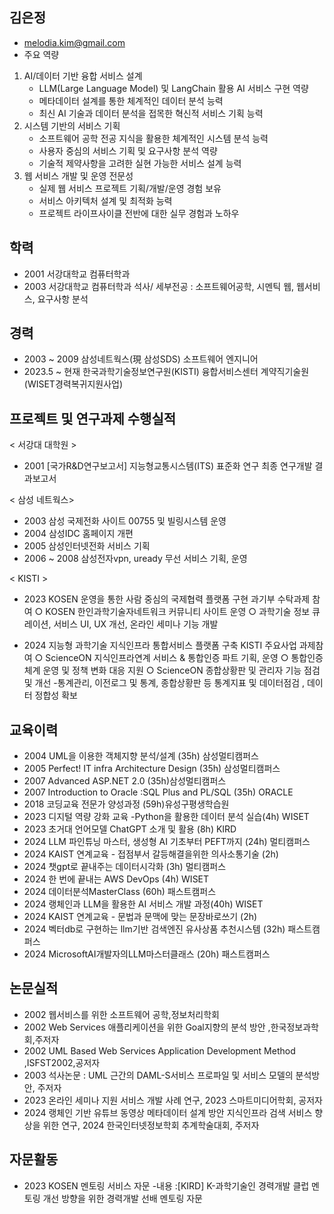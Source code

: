 ## 김은정
-  melodia.kim@gmail.com 
-  주요 역량
1. AI/데이터 기반 융합 서비스 설계
   - LLM(Large Language Model) 및 LangChain 활용 AI 서비스 구현 역량
   - 메타데이터 설계를 통한 체계적인 데이터 분석 능력
   - 최신 AI 기술과 데이터 분석을 접목한 혁신적 서비스 기획 능력
2. 시스템 기반의 서비스 기획
   - 소프트웨어 공학 전공 지식을 활용한 체계적인 시스템 분석 능력
   - 사용자 중심의 서비스 기획 및 요구사항 분석 역량
   - 기술적 제약사항을 고려한 실현 가능한 서비스 설계 능력
3. 웹 서비스 개발 및 운영 전문성
   - 실제 웹 서비스 프로젝트 기획/개발/운영 경험 보유
   - 서비스 아키텍처 설계 및 최적화 능력
   - 프로젝트 라이프사이클 전반에 대한 실무 경험과 노하우


## 학력
- 2001 서강대학교 컴퓨터학과
- 2003 서강대학교 컴퓨터학과 석사/ 세부전공 : 소프트웨어공학, 시멘틱 웹, 웹서비스, 요구사항 분석              
                       
## 경력
- 2003 ~  2009   삼성네트웍스(現 삼성SDS) 소프트웨어 엔지니어 
- 2023.5 ~ 현재  한국과학기술정보연구원(KISTI) 융합서비스센터 계약직기술원 (WISET경력복귀지원사업)
                
## 프로젝트 및 연구과제 수행실적

< 서강대 대학원 >
- 2001 [국가R&D연구보고서] 지능형교통시스템(ITS) 표준화 연구 최종 연구개발 결과보고서

< 삼성 네트웍스>
- 2003 삼성 국제전화 사이트 00755 및 빌링시스템 운영 
- 2004 삼성IDC 홈페이지 개편
- 2005 삼성인터넷전화 서비스 기획
- 2006 ~ 2008 삼성전자vpn, uready 무선 서비스 기획, 운영

< KISTI >
- 2023 KOSEN 운영을 통한 사람 중심의 국제협력 플랫폼 구현 과기부 수탁과제 참여
  ○ KOSEN 한인과학기술자네트워크 커뮤니티 사이트 운영
  ○ 과학기술 정보 큐레이션, 서비스 UI, UX 개선, 온라인 세미나 기능 개발   

- 2024 지능형 과학기술 지식인프라 통합서비스 플랫폼 구축 KISTI 주요사업 과제참여
  ○ ScienceON 지식인프라연계 서비스 & 통합인증 파트 기획, 운영
  ○ 통합인증체계 운영 및 정책 변화 대응 지원
  ○ ScienceON 종합상황판 및 관리자 기능 점검 및 개선 -통계관리, 이전로그 및 통계, 종합상황판 등 통계지표 및 데이터점검 , 데이터 정합성 확보
  
## 교육이력
- 2004 UML을 이용한 객체지향 분석/설계 (35h) 삼성멀티캠퍼스
- 2005 Perfect! IT infra Architecture Design  (35h) 삼성멀티캠퍼스
- 2007 Advanced ASP.NET 2.0 (35h)삼성멀티캠퍼스
- 2007 Introduction to Oracle :SQL Plus and PL/SQL (35h) ORACLE
- 2018 코딩교육 전문가 양성과정 (59h)유성구평생학습원
- 2023 디지털 역량 강화 교육 -Python을 활용한 데이터 분석 실습(4h) WISET
- 2023 초거대 언어모델 ChatGPT 소개 및 활용 (8h) KIRD
- 2024 LLM 파인튜닝 마스터, 생성형 AI 기초부터 PEFT까지 (24h) 멀티캠퍼스
- 2024 KAIST 연계교육 - 접점부서 갈등해결을위한 의사소통기술 (2h)
- 2024 챗gpt로 끝내주는 데이터시각화 (3h) 멀티캠퍼스
- 2024 한 번에 끝내는 AWS DevOps (4h) WISET
- 2024 데이터분석MasterClass (60h) 패스트캠퍼스
- 2024 랭체인과 LLM을 활용한 AI 서비스 개발 과정(40h) WISET
- 2024 KAIST 연계교육 - 문법과 문맥에 맞는 문장바로쓰기 (2h)
- 2024 벡터db로 구현하는 llm기반 검색엔진 유사상품 추천시스템 (32h) 패스트캠퍼스
- 2024 MicrosoftAI개발자의LLM마스터클래스 (20h) 패스트캠퍼스
  
## 논문실적
- 2002 웹서비스를 위한 소프트웨어 공학,정보처리학회
- 2002 Web Services 애플리케이션을 위한 Goal지향의 분석 방안 ,한국정보과학회,주저자
- 2002 UML Based Web Services Application Development Method ,ISFST2002,공저자
- 2003 석사논문 : UML 근간의 DAML-S서비스 프로파일 및 서비스 모델의 분석방안, 주저자
- 2023 온라인 세미나 지원 서비스 개발 사례 연구, 2023 스마트미디어학회, 공저자
- 2024 랭체인 기반 유튜브 동영상 메타데이터 설계 방안 지식인프라 검색 서비스 향상을 위한 연구, 2024 한국인터넷정보학회 추계학술대회, 주저자

## 자문활동 
- 2023 KOSEN 멘토링 서비스 자문 -내용 :[KIRD] K-과학기술인 경력개발 클럽 멘토링 개선 방향을 위한 경력개발 선배 멘토링 자문
<!--
**melodiakim/melodiakim** is a ✨ _special_ ✨ repository because its `README.md` (this file) appears on your GitHub profile.

Here are some ideas to get you started:

- 🔭 I’m currently working on ...
- 🌱 I’m currently learning ...
- 👯 I’m looking to collaborate on ...
- 🤔 I’m looking for help with ...
- 💬 Ask me about ...
- 📫 How to reach me: ...
- 😄 Pronouns: ...
- ⚡ Fun fact: ...
-->
